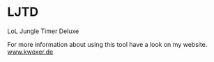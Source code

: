 LJTD
====

LoL Jungle Timer Deluxe

For more information about using this tool have a look on my website.
www.kwoxer.de